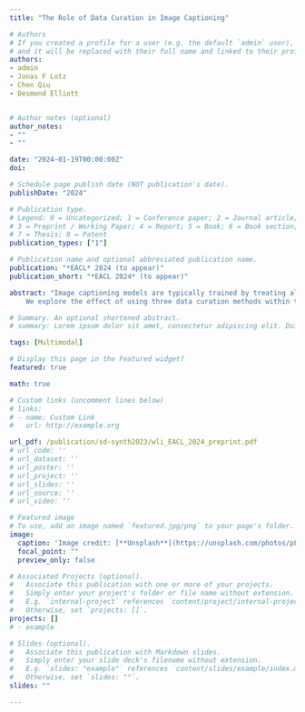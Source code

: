 ```yaml
---
title: "The Role of Data Curation in Image Captioning"

# Authors
# If you created a profile for a user (e.g. the default `admin` user), write the username (folder name) here 
# and it will be replaced with their full name and linked to their profile.
authors:
- admin 
- Jonas F Lotz
- Chen Qiu
- Desmond Elliott


# Author notes (optional)
author_notes:
- ""
- ""

date: "2024-01-19T00:00:00Z"
doi: 

# Schedule page publish date (NOT publication's date).
publishDate: "2024"

# Publication type.
# Legend: 0 = Uncategorized; 1 = Conference paper; 2 = Journal article;
# 3 = Preprint / Working Paper; 4 = Report; 5 = Book; 6 = Book section;
# 7 = Thesis; 8 = Patent
publication_types: ["1"]

# Publication name and optional abbreviated publication name.
publication: "*EACL* 2024 (to appear)"
publication_short: "*EACL 2024* (to appear)"

abstract: "Image captioning models are typically trained by treating all samples equally, neglecting to account for mismatched or otherwise difficult data points. In contrast, recent work has shown the effectiveness of training models by scheduling the data using curriculum learning strategies. This paper contributes to this direction by actively curating difficult samples in datasets *without* increasing the total number of samples. 
    We explore the effect of using three data curation methods within the training process: complete removal of an sample, caption replacement, or image replacement via a text-to-image generation model. Experiments on the Flickr30K and COCO datasets with the BLIP and BEiT-3 models demonstrate that these curation methods do indeed yield improved image captioning models, underscoring their efficacy."

# Summary. An optional shortened abstract.
# summary: Lorem ipsum dolor sit amet, consectetur adipiscing elit. Duis posuere tellus ac convallis placerat. Proin tincidunt magna sed ex sollicitudin condimentum.

tags: [Multimodal]

# Display this page in the Featured widget?
featured: true

math: true

# Custom links (uncomment lines below)
# links:
# - name: Custom Link
#   url: http://example.org

url_pdf: /publication/sd-synth2023/wli_EACL_2024_preprint.pdf
# url_code: ''
# url_dataset: ''
# url_poster: ''
# url_project: ''
# url_slides: ''
# url_source: ''
# url_video: ''

# Featured image
# To use, add an image named `featured.jpg/png` to your page's folder. 
image:
  caption: 'Image credit: [**Unsplash**](https://unsplash.com/photos/pLCdAaMFLTE)'
  focal_point: ""
  preview_only: false

# Associated Projects (optional).
#   Associate this publication with one or more of your projects.
#   Simply enter your project's folder or file name without extension.
#   E.g. `internal-project` references `content/project/internal-project/index.md`.
#   Otherwise, set `projects: []`.
projects: []
# - example

# Slides (optional).
#   Associate this publication with Markdown slides.
#   Simply enter your slide deck's filename without extension.
#   E.g. `slides: "example"` references `content/slides/example/index.md`.
#   Otherwise, set `slides: ""`.
slides: ""

---
```


